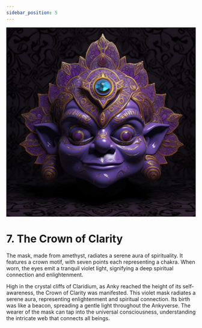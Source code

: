 ```yaml
---
sidebar_position: 5
---
```


![The Crown of Clarity](./img/crown.png)

# 7. The Crown of Clarity

The mask, made from amethyst, radiates a serene aura of spirituality. It features a crown motif, with seven points each representing a chakra. When worn, the eyes emit a tranquil violet light, signifying a deep spiritual connection and enlightenment.

High in the crystal cliffs of Claridium, as Anky reached the height of its self-awareness, the Crown of Clarity was manifested. This violet mask radiates a serene aura, representing enlightenment and spiritual connection. Its birth was like a beacon, spreading a gentle light throughout the Ankyverse. The wearer of the mask can tap into the universal consciousness, understanding the intricate web that connects all beings.
